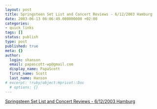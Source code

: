 ```yaml
---
layout: post
title: Springsteen Set List and Concert Reviews - 6/12/2003 Hamburg
date: 2003-06-13 06:06:49.000000000 +02:00
categories:
- quick links
tags: []
status: publish
type: post
published: true
meta: {}
author:
  login: shanson
  email: papascott-wp@gmail.com
  display_name: PapaScott
  first_name: Scott
  last_name: Hanson
# excerpt: !ruby/object:Hpricot::Doc
  # options: {}
---
```

<p><a title="Get your German butts out of those seats!" href="http://discussions.brucespringsteen.net/thread.jsp?forum=32&thread=53054">Springsteen Set List and Concert Reviews - 6/12/2003 Hamburg</a></p>
